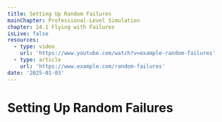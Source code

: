 ```yaml
---
title: Setting Up Random Failures
mainChapter: Professional-Level Simulation
chapter: 14.1 Flying with Failures
isLive: false
resources:
  - type: video
    url: 'https://www.youtube.com/watch?v=example-random-failures'
  - type: article
    url: 'https://www.example.com/random-failures'
date: '2025-01-03'
---
```


# Setting Up Random Failures
